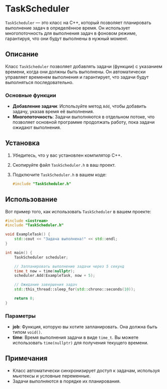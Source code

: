 
# TaskScheduler

`TaskScheduler` — это класс на C++, который позволяет планировать выполнение задач в определённое время. Он использует многопоточность для выполнения задач в фоновом режиме, гарантируя, что они будут выполнены в нужный момент.

## Описание

Класс `TaskScheduler` позволяет добавлять задачи (функции) с указанием времени, когда они должны быть выполнены. Он автоматически управляет временем выполнения и гарантирует, что задачи будут выполняться последовательно.

### Основные функции

- **Добавление задачи**: Используйте метод `Add`, чтобы добавить задачу, указав время её выполнения.
- **Многопоточность**: Задачи выполняются в отдельном потоке, что позволяет основной программе продолжать работу, пока задачи ожидают выполнения.

## Установка

1. Убедитесь, что у вас установлен компилятор C++.
2. Скопируйте файл `TaskScheduler.h` в ваш проект.
3. Подключите `TaskScheduler.h` в вашем коде:

   ```cpp
   #include "TaskScheduler.h"
   ```

## Использование

Вот пример того, как использовать `TaskScheduler` в вашем проекте:

```cpp
#include <iostream>
#include "TaskScheduler.h"

void ExampleTask() {
    std::cout << "Задача выполнена!" << std::endl;
}

int main() {
    TaskScheduler scheduler;

    // Запланировать выполнение задачи через 5 секунд
    time_t now = time(nullptr);
    scheduler.Add(ExampleTask, now + 5);

    // Ожидание завершения задач
    std::this_thread::sleep_for(std::chrono::seconds(10));

    return 0;
}
```

### Параметры

- **job**: Функция, которую вы хотите запланировать. Она должна быть типом `void()`.
- **time**: Время выполнения задачи в виде `time_t`. Вы можете использовать `time(nullptr)` для получения текущего времени.

## Примечания

- Класс автоматически синхронизирует доступ к задачам, используя мьютексы и условные переменные.
- Задачи выполняются в порядке их планирования.
